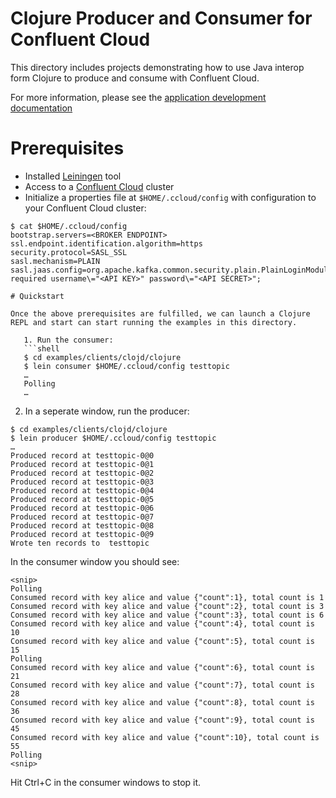 # Clojure Producer and Consumer for Confluent Cloud

This directory includes projects demonstrating how to use Java interop
form Clojure to produce and consume with Confluent Cloud.

For more information, please see the [application development documentation](https://docs.confluent.io/current/api-javadoc.html)

# Prerequisites

* Installed [Leiningen](https://leiningen.org/#install) tool
* Access to a [Confluent Cloud](https://www.confluent.io/confluent-cloud/) cluster
* Initialize a properties file at `$HOME/.ccloud/config` with configuration to your Confluent Cloud cluster:

```shell
$ cat $HOME/.ccloud/config
bootstrap.servers=<BROKER ENDPOINT>
ssl.endpoint.identification.algorithm=https
security.protocol=SASL_SSL
sasl.mechanism=PLAIN
sasl.jaas.config=org.apache.kafka.common.security.plain.PlainLoginModule required username\="<API KEY>" password\="<API SECRET>";

# Quickstart

Once the above prerequisites are fulfilled, we can launch a Clojure REPL and start can start running the examples in this directory.

   1. Run the consumer:
   ```shell
   $ cd examples/clients/clojd/clojure
   $ lein consumer $HOME/.ccloud/config testtopic
   …
   Polling
   …
   ```

   2. In a seperate window, run the producer:
   ```shell
   $ cd examples/clients/clojd/clojure
   $ lein producer $HOME/.ccloud/config testtopic
   …
   Produced record at testtopic-0@0
   Produced record at testtopic-0@1
   Produced record at testtopic-0@2
   Produced record at testtopic-0@3
   Produced record at testtopic-0@4
   Produced record at testtopic-0@5
   Produced record at testtopic-0@6
   Produced record at testtopic-0@7
   Produced record at testtopic-0@8
   Produced record at testtopic-0@9
   Wrote ten records to  testtopic
   ```

   In the consumer window you should see:
   ```
   <snip>
   Polling
   Consumed record with key alice and value {"count":1}, total count is 1
   Consumed record with key alice and value {"count":2}, total count is 3
   Consumed record with key alice and value {"count":3}, total count is 6
   Consumed record with key alice and value {"count":4}, total count is 10
   Consumed record with key alice and value {"count":5}, total count is 15
   Polling
   Consumed record with key alice and value {"count":6}, total count is 21
   Consumed record with key alice and value {"count":7}, total count is 28
   Consumed record with key alice and value {"count":8}, total count is 36
   Consumed record with key alice and value {"count":9}, total count is 45
   Consumed record with key alice and value {"count":10}, total count is 55
   Polling
   <snip>
   ```

   Hit Ctrl+C in the consumer windows to stop it.
